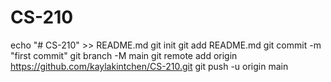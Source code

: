 # CS-210
echo "# CS-210" >> README.md
git init
git add README.md
git commit -m "first commit"
git branch -M main
git remote add origin https://github.com/kaylakintchen/CS-210.git
git push -u origin main
